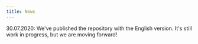 ```yaml
---
title: News
---
```

30.07.2020: We've published the repository with the English version. It's still work in progress, but we are moving forward!
